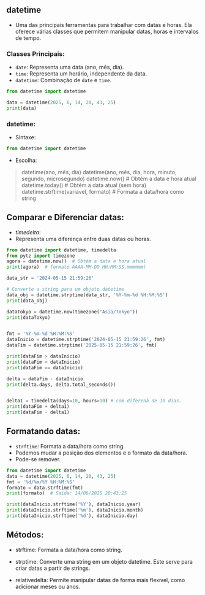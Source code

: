 ## datetime
- Uma das principais ferramentas para trabalhar com datas e horas. Ela oferece várias classes que permitem manipular datas, horas e intervalos de tempo.

### Classes Principais:
- `date`: Representa uma data (ano, mês, dia).
- `time`: Representa um horário, independente da data.
- `datetime`: Combinação de `date` e `time`.

```py
from datetime import datetime

data = datetime(2025, 6, 14, 20, 43, 25)
print(data)

```

### datetime:
- Sintaxe:
```python
from datetime import datetime
```
- Escolha:
> datetime(ano, mês, dia)
> datetime(ano, mês, dia, hora, minuto, segundo, microsegundo)
> datetime.now()  # Obtém a data e hora atual
> datetime.today()  # Obtém a data atual (sem hora)
> datetime.strftime(variavel, formato)  # Formata a data/hora como string


## Comparar e Diferenciar datas:
- *timedelta*:
- Representa uma diferença entre duas datas ou horas.
``` py
from datetime import datetime, timedelta
from pytz import timezone
agora = datetime.now()  # Obtém a data e hora atual
print(agora)  # formato AAAA-MM-DD HH:MM:SS.mmmmmm)

data_str = '2024-05-15 21:59:26'

# Converte a string para um objeto datetime
data_obj = datetime.strptime(data_str, '%Y-%m-%d %H:%M:%S')
print(data_obj)  

dataTokyo = datetime.now(timezone("Asia/Tokyo"))
print(dataTokyo)


fmt = '%Y-%m-%d %H:%M:%S'
dataInicio = datetime.strptime('2024-05-15 21:59:26', fmt)
dataFim = datetime.strptime('2025-05-15 21:59:26', fmt)

print(dataFim > dataInicio)
print(dataFim < dataInicio)
print(dataFim == dataInicio)

delta = dataFim - dataInicio
print(delta.days, delta.total_seconds())


delta1 = timedelta(days=10, hours=10) # com diferenã de 10 dias.
print(dataFim + delta1)
print(dataFim - delta1)
```

## Formatando datas:
- `strftime`: Formata a data/hora como string.
- Podemos mudar a posição dos elementos e o formato da data/hora.
- Pode-se remover.

```py
from datetime import datetime
data = datetime(2025, 6, 14, 20, 43, 25)
fmt = '%d/%m/%Y %H:%M:%S'
formato = data.strftime(fmt)
print(formato)  # Saída: 14/06/2025 20:43:25

print(dataInicio.strftime('%Y'), dataInicio.year)
print(dataInicio.strftime('%m'), dataInicio.month)
print(dataInicio.strftime('%d'), dataInicio.day)
```

## Métodos:
- strftime: Formata a data/hora como string.
- strptime: Converte uma string em um objeto datetime. Este serve para criar datas a partir de strings.

- relativedelta: Permite manipular datas de forma mais flexível, como adicionar meses ou anos.
```py

```

